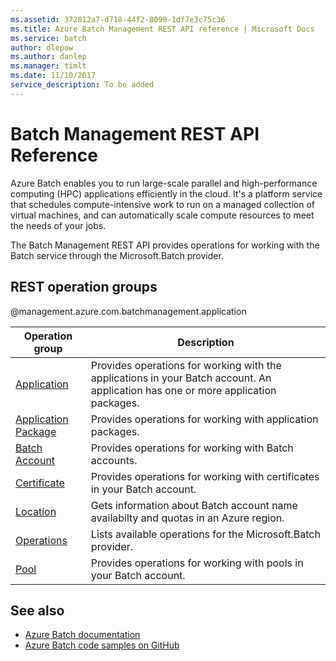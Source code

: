 ```yaml
---
ms.assetid: 372812a7-d718-44f2-8099-1df7e3c75c36
ms.title: Azure Batch Management REST API reference | Microsoft Docs
ms.service: batch
author: dlepow
ms.author: danlep
ms.manager: timlt
ms.date: 11/10/2017
service_description: To be added
---
```


# Batch Management REST API Reference

Azure Batch enables you to run large-scale parallel and high-performance computing (HPC) applications efficiently in the cloud. It's a platform service that schedules compute-intensive work to run on a managed collection of virtual machines, and can automatically scale compute resources to meet the needs of your jobs.

The Batch Management REST API provides operations for working with the Batch service through the Microsoft.Batch provider.

## REST operation groups

@management.azure.com.batchmanagement.application

| Operation group               | Description                                                                             |
|-------------------------------|-----------------------------------------------------------------------------------------|
| [Application](~/docs-ref-autogen/batchmanagement/application.yml)          | Provides operations for working with the applications in your Batch account. An application has one or more application packages. |
| [Application Package](~/docs-ref-autogen/batchmanagement/applicationpackage.yml)  | Provides operations for working with application packages. |
| [Batch Account](~/docs-ref-autogen/batchmanagement/batchaccount.yml)  | Provides operations for working with Batch accounts. |
| [Certificate](~/docs-ref-autogen/batchmanagement/certificate.yml)  | Provides operations for working with certificates in your Batch account. |
| [Location](~/docs-ref-autogen/batchmanagement/location.yml) | Gets information about Batch account name availabilty and quotas in an Azure region. |
| [Operations](~/docs-ref-autogen/batchmanagement/operations.yml) | Lists available operations for the Microsoft.Batch provider. |
| [Pool](~/docs-ref-autogen/batchmanagement/pool.yml) | Provides operations for working with pools in your Batch account. |

## See also

- [Azure Batch documentation](/azure/batch/)
- [Azure Batch code samples on GitHub](https://github.com/Azure/azure-batch-samples)
